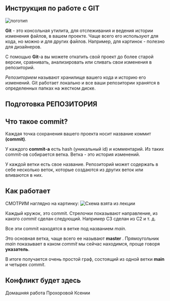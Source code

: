 ## Инструкция по работе с GIT

![логотип](icon.jpg)

**Git** - это консольная утилита, для отслеживания и ведения истории изменения файлов, в вашем проекте. Чаще всего его используют для кода, но можно и для других файлов. Например, для картинок - полезно для дизайнеров.

С помощью **Git**-a вы можете откатить свой проект до более старой версии, сравнивать, анализировать или сливать свои изменения в репозиторий.

 *Репозиторием*  называют хранилище вашего кода и историю его изменений. Git работает локально и все ваши репозитории хранятся в определенных папках на жестком диске.

## Подготовка РЕПОЗИТОРИЯ



## Что такое commit?

Каждая точка сохранения вашего проекта носит название коммит **(commit)**. 

У каждого **commit-a** есть hash (уникальный id) и комментарий. Из таких commit-ов собирается ветка. Ветка - это история изменений. 

У каждой ветки есть свое название. Репозиторий может содержать в себе несколько веток, которые создаются из других веток или вливаются в них.

## Как работает
СМОТРИМ наглядно на картинку:
![Схема взята из лекции](shema.jpg)

 Каждый кружок, это commit. Стрелочки показывают направление, из какого *commit* сделан следующий. Например C3 сделан из С2 и т. д. 
 
 Все эти commit находятся в ветке под названием *main*. 
 
 Это основная ветка, чаще всего ее называют **master** . Прямоугольник *main* показывает в каком *commit* мы сейчас находимся, проще говоря **указатель**.


В итоге получается очень простой граф, состоящий из одной ветки **main** и четырех *commit*. 

## Конфликт будет здесь


Домашняя работа Прохоровой Ксении


